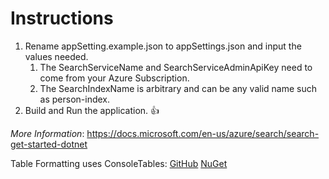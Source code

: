 ﻿# Instructions
1. Rename appSetting.example.json to appSettings.json  and input the values needed.
	1. The SearchServiceName and SearchServiceAdminApiKey need to come from your Azure Subscription.
	1. The SearchIndexName is arbitrary and can be any valid name such as person-index.
1. Build and Run the application. 👍

_More Information_: 
https://docs.microsoft.com/en-us/azure/search/search-get-started-dotnet

Table Formatting uses ConsoleTables: [GitHub](https://github.com/khalidabuhakmeh/ConsoleTables) [NuGet](https://www.nuget.org/packages/ConsoleTables/)